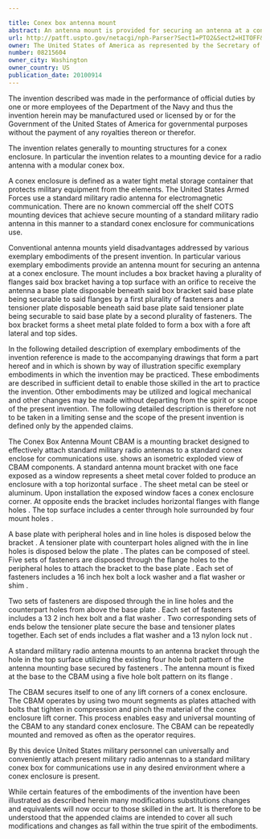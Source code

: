```yaml
---

title: Conex box antenna mount
abstract: An antenna mount is provided for securing an antenna at a conex enclosure. The mount includes a box bracket having a plurality of flanges, a base plate disposable beneath the box bracket, and a tensioner plate disposable beneath the base plate. The box bracket has a top surface with an orifice to receive the antenna. The base plate is securable to the flanges by a first plurality of fasteners. The tensioner plate is securable to the base plate by a second plurality of fasteners. The box bracket forms a sheet metal plate folded to form a box with fore, aft, lateral and top sides.
url: http://patft.uspto.gov/netacgi/nph-Parser?Sect1=PTO2&Sect2=HITOFF&p=1&u=%2Fnetahtml%2FPTO%2Fsearch-adv.htm&r=1&f=G&l=50&d=PALL&S1=08215604&OS=08215604&RS=08215604
owner: The United States of America as represented by the Secretary of the Navy
number: 08215604
owner_city: Washington
owner_country: US
publication_date: 20100914
---
```

The invention described was made in the performance of official duties by one or more employees of the Department of the Navy and thus the invention herein may be manufactured used or licensed by or for the Government of the United States of America for governmental purposes without the payment of any royalties thereon or therefor.

The invention relates generally to mounting structures for a conex enclosure. In particular the invention relates to a mounting device for a radio antenna with a modular conex box.

A conex enclosure is defined as a water tight metal storage container that protects military equipment from the elements. The United States Armed Forces use a standard military radio antenna for electromagnetic communication. There are no known commercial off the shelf COTS mounting devices that achieve secure mounting of a standard military radio antenna in this manner to a standard conex enclosure for communications use.

Conventional antenna mounts yield disadvantages addressed by various exemplary embodiments of the present invention. In particular various exemplary embodiments provide an antenna mount for securing an antenna at a conex enclosure. The mount includes a box bracket having a plurality of flanges said box bracket having a top surface with an orifice to receive the antenna a base plate disposable beneath said box bracket said base plate being securable to said flanges by a first plurality of fasteners and a tensioner plate disposable beneath said base plate said tensioner plate being securable to said base plate by a second plurality of fasteners. The box bracket forms a sheet metal plate folded to form a box with a fore aft lateral and top sides.

In the following detailed description of exemplary embodiments of the invention reference is made to the accompanying drawings that form a part hereof and in which is shown by way of illustration specific exemplary embodiments in which the invention may be practiced. These embodiments are described in sufficient detail to enable those skilled in the art to practice the invention. Other embodiments may be utilized and logical mechanical and other changes may be made without departing from the spirit or scope of the present invention. The following detailed description is therefore not to be taken in a limiting sense and the scope of the present invention is defined only by the appended claims.

The Conex Box Antenna Mount CBAM is a mounting bracket designed to effectively attach standard military radio antennas to a standard conex enclose for communications use. shows an isometric exploded view of CBAM components. A standard antenna mount bracket with one face exposed as a window represents a sheet metal cover folded to produce an enclosure with a top horizontal surface . The sheet metal can be steel or aluminum. Upon installation the exposed window faces a conex enclosure corner. At opposite ends the bracket includes horizontal flanges with flange holes . The top surface includes a center through hole surrounded by four mount holes .

A base plate with peripheral holes and in line holes is disposed below the bracket . A tensioner plate with counterpart holes aligned with the in line holes is disposed below the plate . The plates can be composed of steel. Five sets of fasteners are disposed through the flange holes to the peripheral holes to attach the bracket to the base plate . Each set of fasteners includes a 16 inch hex bolt a lock washer and a flat washer or shim .

Two sets of fasteners are disposed through the in line holes and the counterpart holes from above the base plate . Each set of fasteners includes a 13 2 inch hex bolt and a flat washer . Two corresponding sets of ends below the tensioner plate secure the base and tensioner plates together. Each set of ends includes a flat washer and a 13 nylon lock nut .

A standard military radio antenna mounts to an antenna bracket through the hole in the top surface utilizing the existing four hole bolt pattern of the antenna mounting base secured by fasteners . The antenna mount is fixed at the base to the CBAM using a five hole bolt pattern on its flange .

The CBAM secures itself to one of any lift corners of a conex enclosure. The CBAM operates by using two mount segments as plates attached with bolts that tighten in compression and pinch the material of the conex enclosure lift corner. This process enables easy and universal mounting of the CBAM to any standard conex enclosure. The CBAM can be repeatedly mounted and removed as often as the operator requires.

By this device United States military personnel can universally and conveniently attach present military radio antennas to a standard military conex box for communications use in any desired environment where a conex enclosure is present.

While certain features of the embodiments of the invention have been illustrated as described herein many modifications substitutions changes and equivalents will now occur to those skilled in the art. It is therefore to be understood that the appended claims are intended to cover all such modifications and changes as fall within the true spirit of the embodiments.

